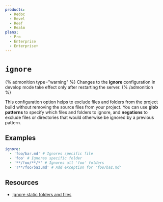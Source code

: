 ```yaml
---
products:
  - Redoc
  - Revel
  - Reef
  - Realm
plans:
  - Pro
  - Enterprise
  - Enterprise+
---
```

# `ignore`

{% admonition type="warning" %}
Changes to the **ignore** configuration in develop mode take effect only after restarting the server.
{% /admonition %}

This configuration option helps to exclude files and folders from the project build without removing the source files from your project.
You can use **glob patterns** to specify which files and folders to ignore, and **negations** to exclude files or directories that would otherwise be ignored by a previous pattern.

## Examples

```yaml
ignore:
  - 'foo/bar.md' # Ignores specific file
  - 'foo' # Ignores specific folder
  - '**/foo/**/*' # Ignores all 'foo' folders
  - '!**/foo/baz.md' # Add exception for 'foo/baz.md'
```

## Resources

- [Ignore static folders and files](../customization/static-assets.md#ignore-static-folders-and-files)
